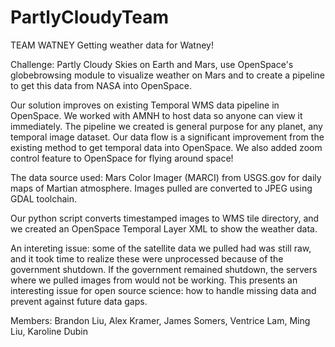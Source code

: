# PartlyCloudyTeam
TEAM WATNEY
Getting weather data for Watney!

Challenge: Partly Cloudy Skies on Earth and Mars, use OpenSpace's globebrowsing module to visualize weather on Mars and to create a pipeline to get this data from NASA into OpenSpace.

Our solution improves on existing Temporal WMS data pipeline in OpenSpace. We worked with AMNH to host data so anyone can view it immediately. The pipeline we created is general purpose for any planet, any temporal image dataset. Our data flow is a significant improvement from the existing method to get temporal data into OpenSpace. We also added zoom control feature to OpenSpace for flying around space!

The data source used: Mars Color Imager (MARCI) from USGS.gov for daily maps of Martian atmosphere. Images pulled are converted to JPEG using GDAL toolchain.

Our python script converts timestamped images to WMS tile directory, and we created an OpenSpace Temporal Layer XML to show the weather data. 

An intereting issue: some of the satellite data we pulled had was still raw, and it took time to realize these were unprocessed because of the government shutdown. If the government remained shutdown, the servers where we pulled images from would not be working. This presents an interesting issue for open source science: how to handle missing data and prevent against future data gaps.

Members:
Brandon Liu, Alex Kramer, James Somers, Ventrice Lam, Ming Liu, Karoline Dubin
